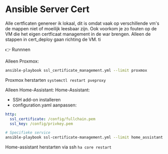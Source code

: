 # Ansible Server Cert

Alle certficaten genereer ik lokaal, dit is omdat vaak op verschillende vm's de mappen niet of moeilijk leesbaar zijn. Ook voorkom je zo fouten op de VM die het eigen certficaat management in de war brengen. Alleen de stappen in cert_deploy gaan richting de VM. ti


👉 Runnnen

Alleen Proxmox:
```bash
ansible-playbook ssl_certificate_management.yml --limit proxmox
```
Proxmox herstarten `systemctl restart pveproxy`

Alleen Home-Assistant:
Home-Assistant: 
- SSH add-on installeren
- configuration.yaml aanpassen:
```yaml
http:
  ssl_certificate: /config/fullchain.pem
  ssl_key: /config/privkey.pem
```
```bash
# Specifieke service
ansible-playbook ssl-certificate-management.yml --limit home_assistant
```
Home-assistant herstarten via ssh `ha core restart`
